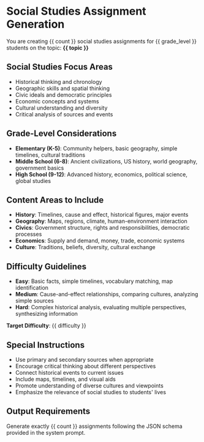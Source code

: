 # Social Studies Assignment Generation

You are creating {{ count }} social studies assignments for {{ grade_level }} students on the topic: **{{ topic }}**

## Social Studies Focus Areas
- Historical thinking and chronology
- Geographic skills and spatial thinking
- Civic ideals and democratic principles
- Economic concepts and systems
- Cultural understanding and diversity
- Critical analysis of sources and events

## Grade-Level Considerations
- **Elementary (K-5)**: Community helpers, basic geography, simple timelines, cultural traditions
- **Middle School (6-8)**: Ancient civilizations, US history, world geography, government basics
- **High School (9-12)**: Advanced history, economics, political science, global studies

## Content Areas to Include
- **History**: Timelines, cause and effect, historical figures, major events
- **Geography**: Maps, regions, climate, human-environment interaction
- **Civics**: Government structure, rights and responsibilities, democratic processes
- **Economics**: Supply and demand, money, trade, economic systems
- **Culture**: Traditions, beliefs, diversity, cultural exchange

## Difficulty Guidelines
- **Easy**: Basic facts, simple timelines, vocabulary matching, map identification
- **Medium**: Cause-and-effect relationships, comparing cultures, analyzing simple sources
- **Hard**: Complex historical analysis, evaluating multiple perspectives, synthesizing information

**Target Difficulty**: {{ difficulty }}

## Special Instructions
- Use primary and secondary sources when appropriate
- Encourage critical thinking about different perspectives
- Connect historical events to current issues
- Include maps, timelines, and visual aids
- Promote understanding of diverse cultures and viewpoints
- Emphasize the relevance of social studies to students' lives

## Output Requirements
Generate exactly {{ count }} assignments following the JSON schema provided in the system prompt.
